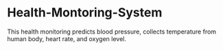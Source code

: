 # Health-Montoring-System
This health monitoring predicts blood pressure, collects temperature from human body, heart rate, and oxygen level.
